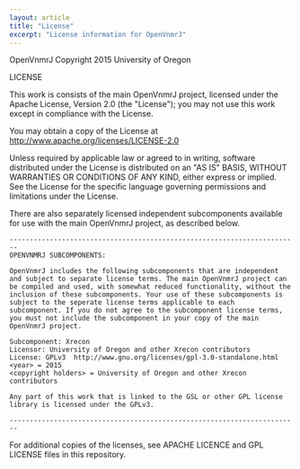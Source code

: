 ```yaml
---
layout: article
title: "License"
excerpt: "License information for OpenVnmrJ"
---
```

OpenVnmrJ Copyright 2015 University of Oregon

LICENSE

This work is consists of the main OpenVnmrJ project, licensed under
the Apache License, Version 2.0 (the "License"); you may not use this
work except in compliance with the License.

You may obtain a copy of the License at
http://www.apache.org/licenses/LICENSE-2.0
  
Unless required by applicable law or agreed to in writing, software
distributed under the License is distributed on an "AS IS" BASIS,
WITHOUT WARRANTIES OR CONDITIONS OF ANY KIND, either express or
implied. See the License for the specific language governing
permissions and limitations under the License.

There are also separately licensed independent subcomponents available
for use with the main OpenVnmrJ project, as described below.

```
------------------------------------------------------------------------
OPENVNMRJ SUBCOMPONENTS:

OpenVnmrJ includes the following subcomponents that are independent
and subject to separate license terms. The main OpenVnmrJ project can
be compiled and used, with somewhat reduced functionality, without the
inclusion of these subcomponents. Your use of these subcomponents is
subject to the seperate license terms applicable to each
subcomponent. If you do not agree to the subcomponent license terms,
you must not include the subcomponent in your copy of the main
OpenVnmrJ project.

Subcomponent: Xrecon
Licensor: University of Oregon and other Xrecon contributors
License: GPLv3  http://www.gnu.org/licenses/gpl-3.0-standalone.html
<year> = 2015
<copyright holders> = University of Oregon and other Xrecon contributors

Any part of this work that is linked to the GSL or other GPL license
library is licensed under the GPLv3.

------------------------------------------------------------------------
```

For additional copies of the licenses, see APACHE LICENCE and GPL LICENSE files in this repository.

